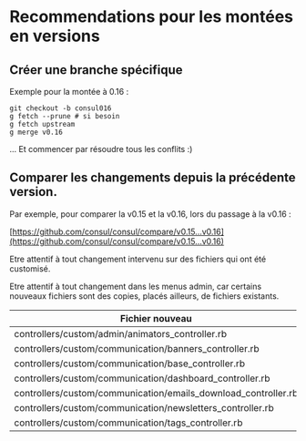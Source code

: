 # Recommendations pour les montées en versions 

## Créer une branche spécifique

Exemple pour la montée à 0.16 : 

```
git checkout -b consul016
g fetch --prune # si besoin
g fetch upstream
g merge v0.16
```

... Et commencer par résoudre tous les conflits :)

## Comparer les changements depuis la précédente version.

Par exemple, pour comparer la v0.15 et la v0.16, lors du passage à la v0.16 : 

[https://github.com/consul/consul/compare/v0.15...v0.16](https://github.com/consul/consul/compare/v0.15...v0.16)

Etre attentif à tout changement intervenu sur des fichiers qui ont été customisé.

Etre attentif à tout changement dans les menus admin, car certains nouveaux fichiers sont des copies, placés ailleurs, de fichiers existants.


| Fichier nouveau                                                 | Fichier source d'inspiration                    |
| ----------------------------------------------------------------|-------------------------------------------------|
| controllers/custom/admin/animators_controller.rb                | controllers/admin/administrators_controller.rb  |
| controllers/custom/communication/banners_controller.rb          | controllers/admin/banners_controller.rb         |
| controllers/custom/communication/base_controller.rb             | controllers/moderation/base_controller.rb       |
| controllers/custom/communication/dashboard_controller.rb        | controllers/moderation/dashboard_controller.rb  |
| controllers/custom/communication/emails_download_controller.rb  | controllers/admin/emails_download_controller.rb |
| controllers/custom/communication/newsletters_controller.rb      | controllers/admin/newsletters_controller.rb     |
| controllers/custom/communication/tags_controller.rb             | controllers/admin/tags_controller.rb            |


